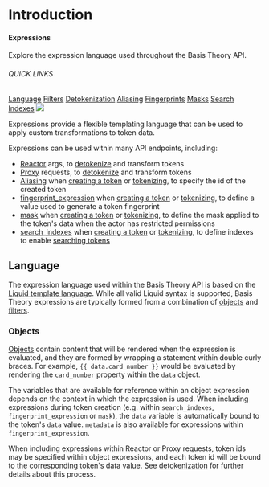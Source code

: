 # Introduction

<aside class="header-intro-box">
    <span>
        <h4>Expressions</h4>
        <p class="header-intro-body2-font">
          Explore the expression language used throughout the Basis Theory API.
        </p>
        <h6>QUICK LINKS</h6>
        <span class="intro-quick-links">
            <a href="#language">Language</a>
            <a href="./filters">Filters</a>
            <a href="./detokenization">Detokenization</a>
            <a href="./aliasing">Aliasing</a>
            <a href="./fingerprints">Fingerprints</a>
            <a href="./masks">Masks</a>
            <a href="./search-indexes">Search Indexes</a>
        </span>
    </span>
    <img src="/img/expressions-intro.svg"/>
</aside>

Expressions provide a flexible templating language that can be used to apply custom transformations to token data.

Expressions can be used within many API endpoints, including:

- [Reactor](/docs/concepts/what-are-reactors) args, to [detokenize](./detokenization) and transform tokens
- [Proxy](/docs/concepts/what-is-the-proxy) requests, to [detokenize](./detokenization) and transform tokens
- [Aliasing](#aliasing) when [creating a token](/docs/api/tokens#create-token) or [tokenizing](/docs/api/tokens/tokenize), to specify the id of the created token 
- [fingerprint_expression](./fingerprints) when [creating a token](/docs/api/tokens#create-token) or [tokenizing](/docs/api/tokens/tokenize), to define a value used to generate a token fingerprint
- [mask](./masks) when [creating a token](/docs/api/tokens#create-token) or [tokenizing](/docs/api/tokens/tokenize), to define the mask applied to the token's data when the actor has restricted permissions
- [search_indexes](./search-indexes) when [creating a token](/docs/api/tokens#create-token) or [tokenizing](/docs/api/tokens/tokenize), to define indexes to enable [searching tokens](/docs/api/tokens/search)

## Language

The expression language used within the Basis Theory API is based on the [Liquid template language](https://shopify.github.io/liquid).
While all valid Liquid syntax is supported, Basis Theory expressions are typically formed from a combination of 
[objects](#objects) and [filters](./filters).

### Objects

[Objects](https://shopify.github.io/liquid/basics/introduction/#objects) contain content that will be
rendered when the expression is evaluated, and they are formed by wrapping a statement within double curly braces. For example,
`{{ data.card_number }}` would be evaluated by rendering the `card_number` property within the `data` object.

The variables that are available for reference within an object expression depends on the context in which the expression is used.
When including expressions during token creation (e.g. within `search_indexes`, `fingerprint_expression` or `mask`), 
the `data` variable is automatically bound to the token's `data` value. `metadata` is also available for expressions within
`fingerprint_expression`.

When including expressions within Reactor or Proxy requests, token ids may be specified within object expressions, 
and each token id will be bound to the corresponding token's data value. 
See [detokenization](./detokenization) for further details about this process. 
